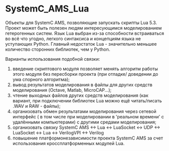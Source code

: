 # SystemC_AMS_Lua
Объекты для SystemC AMS, позволяющие запускать скрипты Lua 5.3. Проект может быть полезен людям интересующимся моделированием гетерогенных систем.
Язык Lua выбран из-за способности встраиваться во всё что угодно, легкого синтаксиса и концепциям языка не уступающих Python. Главный недостаток Lua - значительно меньшее количество сторонних библиотек, чем у Python.

Варианты использования подобной связки:
1) введение скриптового модуля позволяет менять алгоритм работы этого модуля без пересборки проекта (при отладке/ доведении до ума спорного алгоритма);
2) вывод результатов моделирования в файлы для других средств моделирования (Octave, Matlab, MicroCAP...);
3) чтение выходных файлов других средств моделирования (как вариант, при подключении библиотек Lua можно ещё читать/писать .WAV и RAW - файлы);
4) организовать обмен результатами моделирования через сетевой интерфейс ( в том числе при моделировании в 'реальном времени' с удалёнными компьютерами) с другими средами моделирования;
5) организовать связку SystemC AMS <-> Lua <-> LuaSocket <-> UDP <-> LuaSocket <-> Lua <-> VerilogVPI <-> Verilog
6) повышение платформонезависимости проекта SystemC AMS за счет использования кроссплатформенных модулей Lua.

